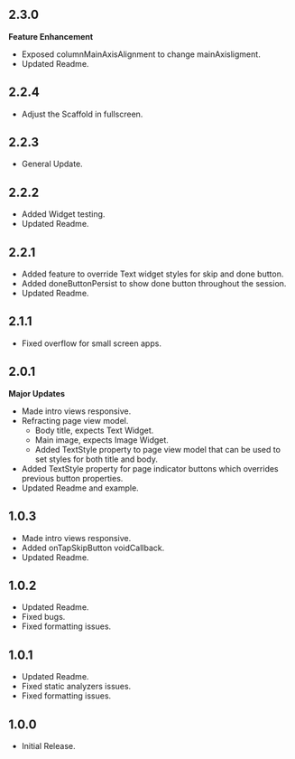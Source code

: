 ## 2.3.0
**Feature Enhancement**
* Exposed columnMainAxisAlignment to change mainAxisligment.
* Updated Readme.

## 2.2.4
* Adjust the Scaffold in fullscreen.

## 2.2.3
* General Update.

## 2.2.2
* Added Widget testing.
* Updated Readme.


## 2.2.1
* Added feature to override Text widget styles for skip and done button.
* Added doneButtonPersist to show done button throughout the session.
* Updated Readme.

## 2.1.1
* Fixed overflow for small screen apps.

## 2.0.1
**Major Updates**
* Made intro views responsive.
* Refracting page view model.
  - Body title, expects Text Widget.
  - Main image, expects Image Widget.
  - Added TextStyle property to page view model that can be used to set styles for both title and body. 
* Added TextStyle property for page indicator buttons which overrides previous button properties.
* Updated Readme and example.

## 1.0.3

* Made intro views responsive.
* Added onTapSkipButton voidCallback.
* Updated Readme.

## 1.0.2

* Updated Readme.
* Fixed bugs.
* Fixed formatting issues.

## 1.0.1

* Updated Readme.
* Fixed static analyzers issues.
* Fixed formatting issues.

## 1.0.0

* Initial Release.
